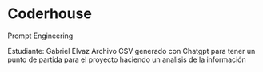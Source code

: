 # Coderhouse
Prompt Engineering

Estudiante: Gabriel Elvaz
Archivo CSV generado con Chatgpt para tener un punto de partida para el proyecto haciendo un analisis de la información
